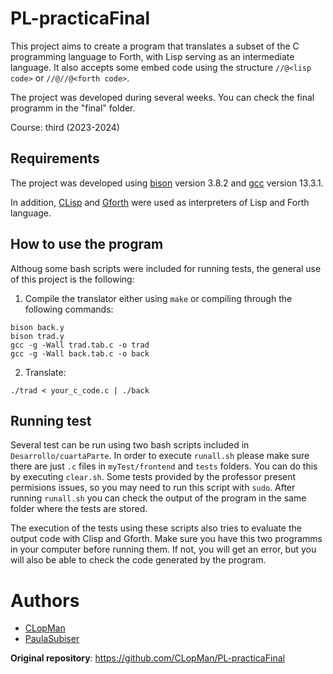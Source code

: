 # PL-practicaFinal
This project aims to create a program that translates a subset of the C programming language to Forth, with Lisp serving as an intermediate language. It also accepts some embed code using the structure `//@<lisp code>` or `//@//@<forth code>`.

The project was developed during several weeks. You can check the final programm in the "final" folder. 

Course: third (2023-2024)
## Requirements
The project was developed using [bison](https://www.gnu.org/software/bison/) version 3.8.2 and [gcc](https://gcc.gnu.org/) version 13.3.1.

In addition, [CLisp](https://clisp.sourceforge.io/) and [Gforth](https://gforth.org/) were used as interpreters of Lisp and Forth language.

## How to use the program
Althoug some bash scripts were included for running tests, the general use of this project is the following: 
1. Compile the translator either using `make` or compiling through the following commands: 
```
bison back.y
bison trad.y
gcc -g -Wall trad.tab.c -o trad
gcc -g -Wall back.tab.c -o back
```
2. Translate: 
```
./trad < your_c_code.c | ./back
```
## Running test
Several test can be run using two bash scripts included in `Desarrollo/cuartaParte`. In order to execute `runall.sh` please make sure there are just `.c` files in `myTest/frontend` and `tests` folders. You can do this by executing `clear.sh`. Some tests provided by the professor present permisions issues, so you may need to run this script with `sudo`. After running `runall.sh` you can check the output of the program in the same folder where the tests are stored.

The execution of the tests using these scripts also tries to evaluate the output code with Clisp and Gforth. Make sure you have this two programms in your computer before running them. If not, you will get an error, but you will also be able to check the code generated by the program.

# Authors 
- [CLopMan](https://github.com/CLopMan)
- [PaulaSubiser](https://github.com/PaulaSubiser)

**Original repository**: https://github.com/CLopMan/PL-practicaFinal
